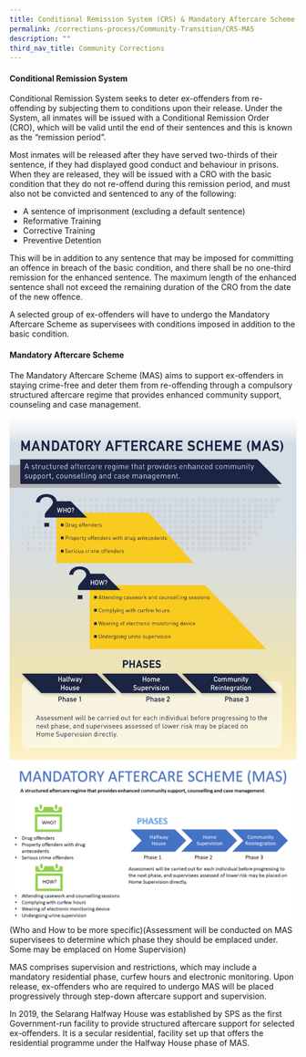 ```yaml
---
title: Conditional Remission System (CRS) & Mandatory Aftercare Scheme (MAS)
permalink: /corrections-process/Community-Transition/CRS-MAS
description: ""
third_nav_title: Community Corrections
---
```

#### Conditional Remission System
Conditional Remission System seeks to deter ex-offenders from re-offending by subjecting them to conditions upon their release. Under the System, all inmates will be issued with a Conditional Remission Order (CRO), which will be valid until the end of their sentences and this is known as the “remission period”. 

Most inmates will be released after they have served two-thirds of their sentence, if they had displayed good conduct and behaviour in prisons. When they are released, they will be issued with a CRO with the basic condition that they do not re-offend during this remission period, and must also not be convicted and sentenced to any of the following:

* A sentence of imprisonment (excluding a default sentence)
* Reformative Training
* Corrective Training
* Preventive Detention

This will be in addition to any sentence that may be imposed for committing an offence in breach of the basic condition, and there shall be no one-third remission for the enhanced sentence. The maximum length of the enhanced sentence shall not exceed the remaining duration of the CRO from the date of the new offence. 

A selected group of ex-offenders will have to undergo the Mandatory Aftercare Scheme as supervisees with conditions imposed in addition to the basic condition. 

#### Mandatory Aftercare Scheme

The Mandatory Aftercare Scheme (MAS) aims to support ex-offenders in staying crime-free and deter them from re-offending through a compulsory structured aftercare regime that provides enhanced community support, counseling and case management.

![](/images/Rehabilitation/MAS%20new.jpeg)
![](/images/Rehabilitation/MAS%20Factsheet.png)
(Who and How to be more specific)(Assessment will be conducted on MAS supervisees to determine which phase they should be emplaced under. Some may be emplaced on Home Supervision)

MAS comprises supervision and restrictions, which may include a mandatory residential phase, curfew hours and electronic monitoring. Upon release, ex-offenders who are required to undergo MAS will be placed progressively through step-down aftercare support and supervision.

In 2019, the Selarang Halfway House was established by SPS as the first Government-run facility to provide structured aftercare support for selected ex-offenders. It is a secular residential, facility set up that offers the residential programme under the Halfway House phase of MAS.